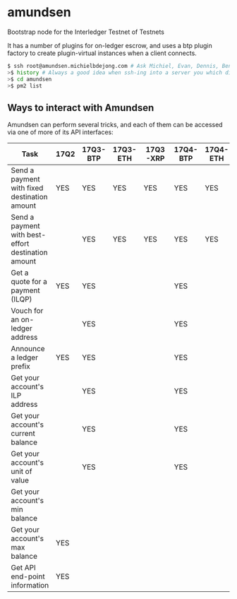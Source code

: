 # amundsen
Bootstrap node for the Interledger Testnet of Testnets

It has a number of plugins for on-ledger escrow, and uses a btp plugin factory to create
plugin-virtual instances when a client connects.

```sh
$ ssh root@amundsen.michielbdejong.com # Ask Michiel, Evan, Dennis, Ben, or Stefan for access in https://gitter.im/interledger/testnet-of-testnets
>$ history # Always a good idea when ssh-ing into a server you which didn't configure yourself! :)
>$ cd amundsen
>$ pm2 list
```

## Ways to interact with Amundsen

Amundsen can perform several tricks, and each of them can be accessed via one of more of its API interfaces:


Task                                                   | 17Q2 | 17Q3-BTP | 17Q3-ETH | 17Q3-XRP | 17Q4-BTP | 17Q4-ETH | 17Q4-XRP | 18Q1-BTP | 18Q1-HEAD | 18Q1-OER |
-------------------------------------------------------|------|----------|----------|----------|----------|----------|----------|----------|-----------|----------|
Send a payment with fixed destination amount           | YES  | YES      | YES      | YES      | YES      | YES      | YES      |          |           |          |
Send a payment with best-effort destination amount     |      | YES      | YES      | YES      | YES      | YES      | YES      | YES      | YES       | YES      |
Get a quote for a payment (ILQP)                       | YES  | YES      |          |          | YES      |          |          |          |           |          |
Vouch for an on-ledger address                         |      | YES      |          |          | YES      |          |          |          |           |          |
Announce a ledger prefix                               | YES  | YES      |          |          | YES      |          |          |          |           |          |
Get your account's ILP address                         |      | YES      |          |          | YES      |          |          | YES      | YES       | YES      |
Get your account's current balance                     |      | YES      |          |          | YES      |          |          | YES      | YES       | YES      |
Get your account's unit of value                       |      | YES      |          |          | YES      |          |          |          |           |          |
Get your account's min balance                         |      |          |          |          |          |          |          |          |           |          |
Get your account's max balance                         | YES  |          |          |          |          |          |          |          |           |          |
Get API end-point information                          | YES  |          |          |          |          |          |          |          |           |          |

